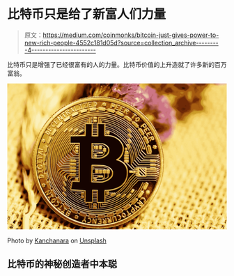 # 比特币只是给了新富人们力量

> 原文：<https://medium.com/coinmonks/bitcoin-just-gives-power-to-new-rich-people-4552c181d05d?source=collection_archive---------4----------------------->

比特币只是增强了已经很富有的人的力量。比特币价值的上升造就了许多新的百万富翁。

![](img/e150a863f5e64411cee2894c623a321c.png)

Photo by [Kanchanara](https://unsplash.com/@kanchanara?utm_source=medium&utm_medium=referral) on [Unsplash](https://unsplash.com?utm_source=medium&utm_medium=referral)

## 比特币的神秘创造者中本聪
